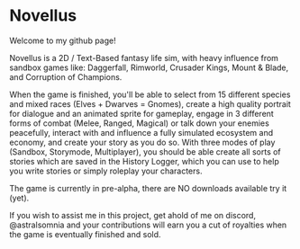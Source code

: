 # Novellus
 
Welcome to my github page!

Novellus is a 2D / Text-Based fantasy life sim, with heavy influence from sandbox games like: Daggerfall, Rimworld, Crusader Kings, Mount & Blade, and Corruption of Champions. 

When the game is finished, you'll be able to select from 15 different species and mixed races (Elves + Dwarves = Gnomes), create a high quality portrait for dialogue and an animated sprite for gameplay, engage in 3 different forms of combat (Melee, Ranged, Magical) or talk down your enemies peacefully, interact with and influence a fully simulated ecosystem and economy, and create your story as you do so. With three modes of play (Sandbox, Storymode, Multiplayer), you should be able create all sorts of stories which are saved in the History Logger, which you can use to help you write stories or simply roleplay your characters. 

The game is currently in pre-alpha, there are NO downloads available try it (yet). 

If you wish to assist me in this project, get ahold of me on discord, @astralsomnia and your contributions will earn you a cut of royalties when the game is eventually finished and sold.
